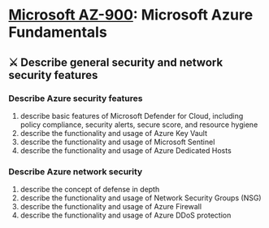 # [Microsoft AZ-900](az-900-index.md): Microsoft Azure Fundamentals

## ⚔️ Describe general security and network security features

### Describe Azure security features
1. describe basic features of Microsoft Defender for Cloud, including policy compliance, security alerts, secure score, and resource hygiene
2. describe the functionality and usage of Azure Key Vault
3. describe the functionality and usage of Microsoft Sentinel
4. describe the functionality and usage of Azure Dedicated Hosts

### Describe Azure network security
1. describe the concept of defense in depth
2. describe the functionality and usage of Network Security Groups (NSG)
3. describe the functionality and usage of Azure Firewall
4. describe the functionality and usage of Azure DDoS protection
